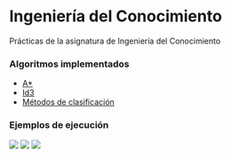 # Ingeniería del Conocimiento

Prácticas de la asignatura de Ingeniería del Conocimiento

### Algoritmos implementados

* [A*](https://github.com/WyrnCael/IC/releases/tag/v1.0)
* [Id3](https://github.com/WyrnCael/IC/releases/tag/v2.0)
* [Métodos de clasificación](https://github.com/WyrnCael/IC/releases/tag/v3.0)

### Ejemplos de ejecución

![](https://i.imgur.com/FjVPr7x.png)
![](https://i.imgur.com/B98fPIy.png)
![](https://i.imgur.com/LKfLoji.png)
